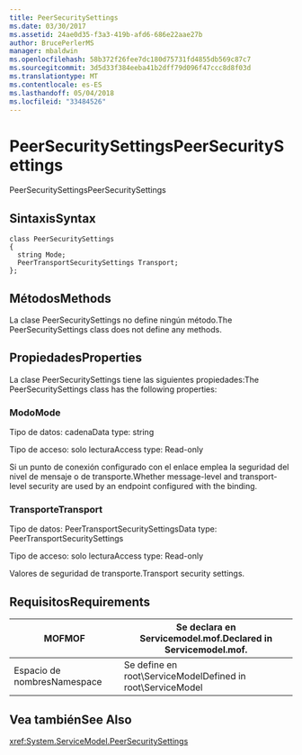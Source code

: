 ```yaml
---
title: PeerSecuritySettings
ms.date: 03/30/2017
ms.assetid: 24ae0d35-f3a3-419b-afd6-686e22aae27b
author: BrucePerlerMS
manager: mbaldwin
ms.openlocfilehash: 58b372f26fee7dc180d75731fd4855db569c87c7
ms.sourcegitcommit: 3d5d33f384eeba41b2dff79d096f47ccc8d8f03d
ms.translationtype: MT
ms.contentlocale: es-ES
ms.lasthandoff: 05/04/2018
ms.locfileid: "33484526"
---
```

# <a name="peersecuritysettings"></a><span data-ttu-id="363c4-102">PeerSecuritySettings</span><span class="sxs-lookup"><span data-stu-id="363c4-102">PeerSecuritySettings</span></span>
<span data-ttu-id="363c4-103">PeerSecuritySettings</span><span class="sxs-lookup"><span data-stu-id="363c4-103">PeerSecuritySettings</span></span>  
  
## <a name="syntax"></a><span data-ttu-id="363c4-104">Sintaxis</span><span class="sxs-lookup"><span data-stu-id="363c4-104">Syntax</span></span>  
  
```  
class PeerSecuritySettings  
{  
  string Mode;  
  PeerTransportSecuritySettings Transport;  
};  
```  
  
## <a name="methods"></a><span data-ttu-id="363c4-105">Métodos</span><span class="sxs-lookup"><span data-stu-id="363c4-105">Methods</span></span>  
 <span data-ttu-id="363c4-106">La clase PeerSecuritySettings no define ningún método.</span><span class="sxs-lookup"><span data-stu-id="363c4-106">The PeerSecuritySettings class does not define any methods.</span></span>  
  
## <a name="properties"></a><span data-ttu-id="363c4-107">Propiedades</span><span class="sxs-lookup"><span data-stu-id="363c4-107">Properties</span></span>  
 <span data-ttu-id="363c4-108">La clase PeerSecuritySettings tiene las siguientes propiedades:</span><span class="sxs-lookup"><span data-stu-id="363c4-108">The PeerSecuritySettings class has the following properties:</span></span>  
  
### <a name="mode"></a><span data-ttu-id="363c4-109">Modo</span><span class="sxs-lookup"><span data-stu-id="363c4-109">Mode</span></span>  
 <span data-ttu-id="363c4-110">Tipo de datos: cadena</span><span class="sxs-lookup"><span data-stu-id="363c4-110">Data type: string</span></span>  
  
 <span data-ttu-id="363c4-111">Tipo de acceso: solo lectura</span><span class="sxs-lookup"><span data-stu-id="363c4-111">Access type: Read-only</span></span>  
  
 <span data-ttu-id="363c4-112">Si un punto de conexión configurado con el enlace emplea la seguridad del nivel de mensaje o de transporte.</span><span class="sxs-lookup"><span data-stu-id="363c4-112">Whether message-level and transport-level security are used by an endpoint configured with the binding.</span></span>  
  
### <a name="transport"></a><span data-ttu-id="363c4-113">Transporte</span><span class="sxs-lookup"><span data-stu-id="363c4-113">Transport</span></span>  
 <span data-ttu-id="363c4-114">Tipo de datos: PeerTransportSecuritySettings</span><span class="sxs-lookup"><span data-stu-id="363c4-114">Data type: PeerTransportSecuritySettings</span></span>  
  
 <span data-ttu-id="363c4-115">Tipo de acceso: solo lectura</span><span class="sxs-lookup"><span data-stu-id="363c4-115">Access type: Read-only</span></span>  
  
 <span data-ttu-id="363c4-116">Valores de seguridad de transporte.</span><span class="sxs-lookup"><span data-stu-id="363c4-116">Transport security settings.</span></span>  
  
## <a name="requirements"></a><span data-ttu-id="363c4-117">Requisitos</span><span class="sxs-lookup"><span data-stu-id="363c4-117">Requirements</span></span>  
  
|<span data-ttu-id="363c4-118">MOF</span><span class="sxs-lookup"><span data-stu-id="363c4-118">MOF</span></span>|<span data-ttu-id="363c4-119">Se declara en Servicemodel.mof.</span><span class="sxs-lookup"><span data-stu-id="363c4-119">Declared in Servicemodel.mof.</span></span>|  
|---------|-----------------------------------|  
|<span data-ttu-id="363c4-120">Espacio de nombres</span><span class="sxs-lookup"><span data-stu-id="363c4-120">Namespace</span></span>|<span data-ttu-id="363c4-121">Se define en root\ServiceModel</span><span class="sxs-lookup"><span data-stu-id="363c4-121">Defined in root\ServiceModel</span></span>|  
  
## <a name="see-also"></a><span data-ttu-id="363c4-122">Vea también</span><span class="sxs-lookup"><span data-stu-id="363c4-122">See Also</span></span>  
 <xref:System.ServiceModel.PeerSecuritySettings>
